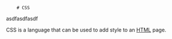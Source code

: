         # CSS
asdfasdfasdf
CSS is a language that can be used to add style to an [HTML](/wiki/HTML) page.

    